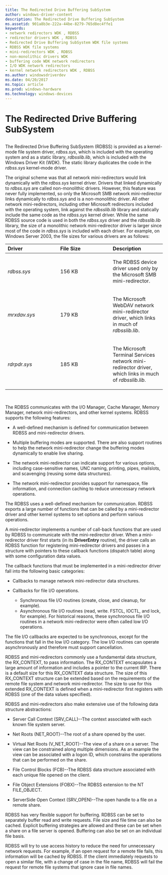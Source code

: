 ```yaml
---
title: The Redirected Drive Buffering SubSystem
author: windows-driver-content
description: The Redirected Drive Buffering SubSystem
ms.assetid: 901a8b3e-222a-44be-8279-765d8ec4ffe1
keywords:
- network redirectors WDK , RDBSS
- redirector drivers WDK , RDBSS
- Redirected Drive Buffering SubSystem WDK file systems
- RDBSS WDK file systems
- mini-redirectors WDK , RDBSS
- non-monolithic drivers WDK
- buffering code WDK network redirectors
- I/O WDK network redirectors
- kernel network redirectors WDK , RDBSS
ms.author: windowsdriverdev
ms.date: 04/20/2017
ms.topic: article
ms.prod: windows-hardware
ms.technology: windows-devices
---
```


# The Redirected Drive Buffering SubSystem


## <span id="ddk_the_redirected_drive_buffering_subsystem_if"></span><span id="DDK_THE_REDIRECTED_DRIVE_BUFFERING_SUBSYSTEM_IF"></span>


The Redirected Drive Buffering SubSystem (RDBSS) is provided as a kernel-mode file system driver, *rdbss.sys*, which is included with the operating system and as a static library, *rdbsslib.lib*, which is included with the Windows Driver Kit (WDK). The static library duplicates the code in the *rdbss.sys* kernel-mode driver.

The original scheme was that all network mini-redirectors would link dynamically with the *rdbss.sys* kernel driver. Drivers that linked dynamically to *rdbss.sys* are called non-monolithic drivers. However, this feature was never fully implemented, so only the Microsoft SMB network mini-redirector links dynamically to *rdbss.sys* and is a non-monolithic driver. All other network mini-redirectors, including other Microsoft redirectors included with the operating system, link against the *rdbsslib.lib* library and statically include the same code as the *rdbss.sys* kernel driver. While the same RDBSS source code is used in both the *rdbss.sys* driver and the *rdbsslib.lib* library, the size of a monolithic network mini-redirector driver is larger since most of the code in *rdbss.sys* is included with each driver. For example, on Windows Server 2003, the file sizes for various drivers are as follows:

<table>
<colgroup>
<col width="33%" />
<col width="33%" />
<col width="33%" />
</colgroup>
<thead>
<tr class="header">
<th align="left">Driver</th>
<th align="left">File Size</th>
<th align="left">Description</th>
</tr>
</thead>
<tbody>
<tr class="odd">
<td align="left"><p><em>rdbss.sys</em></p></td>
<td align="left"><p>156 KB</p></td>
<td align="left"><p>The RDBSS device driver used only by the Microsoft SMB mini-redirector.</p></td>
</tr>
<tr class="even">
<td align="left"><p><em>mrxdav.sys</em></p></td>
<td align="left"><p>179 KB</p></td>
<td align="left"><p>The Microsoft WebDAV network mini-redirector driver, which links in much of <em>rdbsslib.lib</em>.</p></td>
</tr>
<tr class="odd">
<td align="left"><p><em>rdrpdr.sys</em></p></td>
<td align="left"><p>185 KB</p></td>
<td align="left"><p>The Microsoft Terminal Services network mini-redirector driver, which links in much of <em>rdbsslib.lib</em>.</p></td>
</tr>
</tbody>
</table>

 

The RDBSS communicates with the I/O Manager, Cache Manager, Memory Manager, network mini-redirectors, and other kernel systems. RDBSS supports the following features:

-   A well-defined mechanism is defined for communication between RDBSS and mini-redirector drivers.

-   Multiple buffering modes are supported. There are also support routines to help the network mini-redirector change the buffering modes dynamically to enable live sharing.

-   The network mini-redirector can indicate support for various options, including case-sensitive names, UNC naming, printing, pipes, mailslots, and scavenging (reusing some data structures).

-   The network mini-redirector provides support for namespace, file information, and connection caching to reduce unnecessary network operations.

The RDBSS uses a well-defined mechanism for communication. RDBSS exports a large number of functions that can be called by a mini-redirector driver and other kernel systems to set options and perform various operations.

A mini-redirector implements a number of call-back functions that are used by RDBSS to communicate with the mini-redirector driver. When a mini-redirector driver first starts (in its **DriverEntry** routine), the driver calls an RDBSS function for registering mini-redirector drivers and passes in a structure with pointers to these callback functions (dispatch table) along with some configuration data values.

The callback functions that must be implemented in a mini-redirector driver fall into the following basic categories:

-   Callbacks to manage network mini-redirector data structures.

-   Callbacks for file I/O operations.
    -   Synchronous file I/O routines (create, close, and cleanup, for example).
    -   Asynchronous file I/O routines (read, write. FSTCL, IOCTL, and lock, for example). For historical reasons, these synchronous file I/O routines in a network mini-redirector were often called low I/O operations.

The file I/O callbacks are expected to be synchronous, except for the functions that fall in the low I/O category. The low I/O routines can operate asynchronously and therefore must support cancellation.

RDBSS and mini-redirectors commonly use a fundamental data structure, the RX\_CONTEXT, to pass information. The RX\_CONTEXT encapsulates a large amount of information and includes a pointer to the current IRP. There is a default size for this RX\_CONTEXT data structure. The size of this RX\_CONTEXT structure can be extended based on the requirements of the remote file system and network mini-redirector. The size to use for this extended RX\_CONTEXT is defined when a mini-redirector first registers with RDBSS (one of the data values specified).

RDBSS and mini-redirectors also make extensive use of the following data structure abstractions:

-   Server Call Context (SRV\_CALL)--The context associated with each known file system server.

-   Net Roots (NET\_ROOT)--The root of a share opened by the user.

-   Virtual Net Roots (V\_NET\_ROOT)--The view of a share on a server. The view can be constrained along multiple dimensions. As an example the view can be associated with a logon ID, which constrains the operations that can be performed on the share.

-   File Control Blocks (FCB)--The RDBSS data structure associated with each unique file opened on the client.

-   File Object Extensions (FOBX)--The RDBSS extension to the NT FILE\_OBJECT.

-   ServerSide Open Context (SRV\_OPEN)--The open handle to a file on a remote share.

RDBSS has very flexible support for buffering. RDBSS can be set to separately buffer read and write requests. File size and file time can also be cached. Explicit buffering strategies are allowed and these can be set when a share on a file server is opened. Buffering can also be set on an individual file basis.

RDBSS will try to use access history to reduce the need for unnecessary network requests. For example, if an open request for a remote file fails, this information will be cached by RDBSS. If the client immediately requests to open a similar file, with a change of case in the file name, RDBSS will fail the request for remote file systems that ignore case in file names.

 

 




